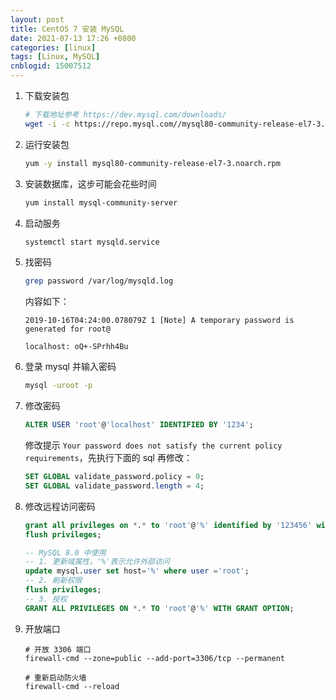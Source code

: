 ```yaml
---
layout: post
title: CentOS 7 安装 MySQL
date: 2021-07-13 17:26 +0800
categories: [linux]
tags: [Linux, MySQL]
cnblogid: 15007512
---
```



1. 下载安装包

   ```bash
   # 下载地址参考 https://dev.mysql.com/downloads/
   wget -i -c https://repo.mysql.com//mysql80-community-release-el7-3.noarch.rpm
   ```

2. 运行安装包

   ```bash
   yum -y install mysql80-community-release-el7-3.noarch.rpm
   ```

3. 安装数据库，这步可能会花些时间

   ```bash
   yum install mysql-community-server
   ```

4. 启动服务

   ```bash
   systemctl start mysqld.service
   ```

5. 找密码

   ```bash
   grep password /var/log/mysqld.log
   ```

   内容如下：

   ```
   2019-10-16T04:24:00.078079Z 1 [Note] A temporary password is generated for root@  
   
   localhost: oQ+-SPrhh4Bu
   ```

6. 登录 mysql 并输入密码

   ```bash
   mysql -uroot -p
   ```

7. 修改密码

   ```sql
   ALTER USER 'root'@'localhost' IDENTIFIED BY '1234';
   ```

   修改提示 `Your password does not satisfy the current policy requirements`，先执行下面的 sql 再修改：

   ```sql
   SET GLOBAL validate_password.policy = 0;
   SET GLOBAL validate_password.length = 4;
   ```

8. 修改远程访问密码

   ```sql
   grant all privileges on *.* to 'root'@'%' identified by '123456' with grant option;
   flush privileges;
   
   -- MySQL 8.0 中使用
   -- 1. 更新域属性，'%'表示允许外部访问
   update mysql.user set host='%' where user ='root';
   -- 2. 刷新权限
   flush privileges;
   -- 3. 授权
   GRANT ALL PRIVILEGES ON *.* TO 'root'@'%' WITH GRANT OPTION;
   ```

9. 开放端口

   ```shell
   # 开放 3306 端口
   firewall-cmd --zone=public --add-port=3306/tcp --permanent
   
   # 重新启动防火墙
   firewall-cmd --reload
   ```

